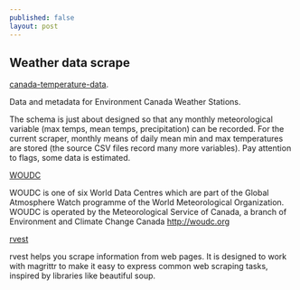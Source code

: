 ```yaml
---
published: false
layout: post
---
```

## Weather data scrape

[canada-temperature-data](https://github.com/drj11/canada-temperature-data). 

Data and metadata for Environment Canada Weather Stations.

The schema is just about designed so that any monthly meteorological variable (max temps, mean temps, precipitation) can be recorded. For the current scraper, monthly means of daily mean min and max temperatures are stored (the source CSV files record many more variables). Pay attention to flags, some data is estimated.




[WOUDC](https://github.com/woudc/woudc)

WOUDC is one of six World Data Centres which are part of the Global Atmosphere Watch programme of the World Meteorological Organization. WOUDC is operated by the Meteorological Service of Canada, a branch of Environment and Climate Change Canada http://woudc.org



[rvest](https://github.com/hadley/rvest)

rvest helps you scrape information from web pages. It is designed to work with magrittr to make it easy to express common web scraping tasks, inspired by libraries like beautiful soup.